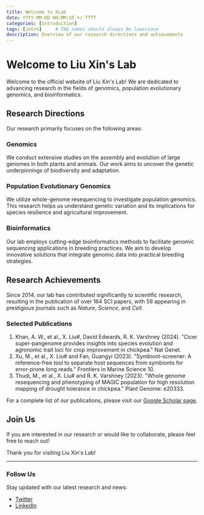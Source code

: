 ```yaml
---
title: Welcome to XLab
date: YYYY-MM-DD HH:MM:SS +/-TTTT
categories: [Introduction]
tags: [intro]     # TAG names should always be lowercase
description: Overview of our research directions and achievements
---
```


# Welcome to Liu Xin's Lab

Welcome to the official website of Liu Xin's Lab! We are dedicated to advancing research in the fields of genomics, population evolutionary genomics, and bioinformatics.

## Research Directions

Our research primarily focuses on the following areas:

### Genomics

We conduct extensive studies on the assembly and evolution of large genomes in both plants and animals. Our work aims to uncover the genetic underpinnings of biodiversity and adaptation.

### Population Evolutionary Genomics

We utilize whole-genome resequencing to investigate population genomics. This research helps us understand genetic variation and its implications for species resilience and agricultural improvement.

### Bioinformatics

Our lab employs cutting-edge bioinformatics methods to facilitate genomic sequencing applications in breeding practices. We aim to develop innovative solutions that integrate genomic data into practical breeding strategies.

## Research Achievements

Since 2014, our lab has contributed significantly to scientific research, resulting in the publication of over 164 SCI papers, with 59 appearing in prestigious journals such as *Nature*, *Science*, and *Cell*.

### Selected Publications

1. Khan, A. W., et al., X. Liu#, David Edwards, R. K. Varshney (2024). "Cicer super-pangenome provides insights into species evolution and agronomic trait loci for crop improvement in chickpea." Nat Genet.
2. Xu, M., et al., X. Liu# and Fan, Guangyi (2023). "Symbiont-screener: A reference-free tool to separate host sequences from symbionts for error-prone long reads." Frontiers in Marine Science 10.
3. Thudi, M., et al., X. Liu# and R. K. Varshney (2023). "Whole genome resequencing and phenotyping of MAGIC population for high resolution mapping of drought tolerance in chickpea." Plant Genome: e20333.

For a complete list of our publications, please visit our [Google Scholar page](https://scholar.google.com/citations?user=UkTazWQAAAAJ&hl=en).

## Join Us

If you are interested in our research or would like to collaborate, please feel free to reach out!

Thank you for visiting Liu Xin's Lab!

---

### Follow Us

Stay updated with our latest research and news:

- [Twitter](https://twitter.com/yourprofile)
- [LinkedIn](https://linkedin.com/in/yourprofile)